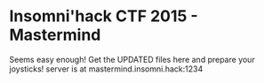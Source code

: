 # Insomni'hack CTF 2015 - Mastermind

Seems easy enough!
Get the UPDATED files here and prepare your joysticks!
server is at mastermind.insomni.hack:1234

